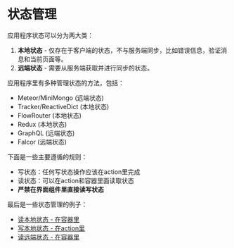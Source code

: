 # 状态管理

应用程序状态可以分为两大类：

1. **本地状态** - 仅存在于客户端的状态，不与服务端同步，比如错误信息，验证消息和当前页面等。
2. **远端状态** - 需要从服务端获取并进行同步的状态。

应用程序里有多种管理状态的方法，包括：

* Meteor/MiniMongo (远端状态)
* Tracker/ReactiveDict (本地状态)
* FlowRouter (本地状态)
* Redux (本地状态)
* GraphQL (远端状态)
* Falcor (远端状态)

下面是一些主要遵循的规则：

* 写状态：任何写状态操作应该在action里完成
* 读状态：可以在action和容器里面读取状态
* **严禁在界面组件里直接读写状态**

最后是一些状态管理的例子：

* [读本地状态 - 在容器里](https://github.com/mantrajs/mantra-sample-blog-app/blob/master/client/modules/core/containers/newpost.js#L6)
* [写本地状态 - 在action里](https://github.com/mantrajs/mantra-sample-blog-app/blob/master/client/modules/core/actions/posts.js#L4)
* [读远端状态 - 在容器里](https://github.com/mantrajs/mantra-sample-blog-app/blob/master/client/modules/core/containers/postlist.js#L7)
